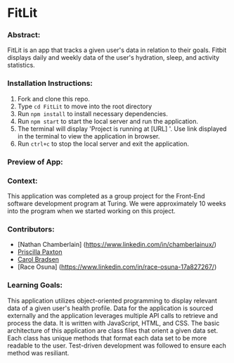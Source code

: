 # FitLit

### Abstract:
[//]: <> (Briefly describe what you built and its features. What problem is the app solving? How does this application solve that problem?)
FitLit is an app that tracks a given user's data in relation to their goals. Fitbit displays daily and weekly data of the user's hydration, sleep, and activity statistics. 


### Installation Instructions:
[//]: <> (What steps does a person have to take to get your app cloned down and running?)
1. Fork and clone this repo.
2. Type `cd FitLit` to move into the root directory
3. Run `npm install` to install necessary dependencies.
4. Run `npm start` to start the local server and run the application.
5. The terminal will display 'Project is running at [URL] '. Use link displayed in the terminal to view the application in browser.
6. Run `ctrl+c` to stop the local server and exit the application.


### Preview of App:
[//]: <> (Provide ONE gif or screenshot of your application - choose the "coolest" piece of functionality to show off.)


### Context:
[//]: <> (Give some context for the project here. How long did you have to work on it? How far into the Turing program are you?)
This application was completed as a group project for the Front-End software development program at Turing. We were approximately 10 weeks into the program when we started working on this project.


### Contributors:
[//]: <> (Who worked on this application? Link to their LinkedIn.)
- [Nathan Chamberlain] (https://www.linkedin.com/in/chamberlainux/)
- [Priscilla Paxton](https://www.linkedin.com/in/priscilla-paxton-9175bb199/)
- [Carol Bradsen](https://www.linkedin.com/in/carol-bradsen/)
- [Race Osuna] (https://www.linkedin.com/in/race-osuna-17a827267/)


### Learning Goals:
[//]: <> (What were the learning goals of this project? What tech did you work with?)
This application utilizes object-oriented programming to display relevant data of a given user's health profile. Data for the application is sourced externally and the application leverages multiple API calls to retrieve and process the data. It is written with JavaScript, HTML, and CSS. The basic architecture of this application are class files that orient a given data set. Each class has unique methods that format each data set to be more readable to the user. Test-driven development was followed to ensure each method was resiliant. 
